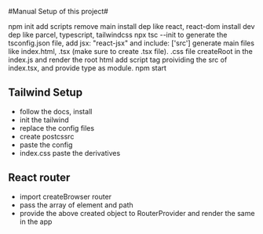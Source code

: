 #Manual Setup of this project#


npm init 
add scripts
remove main
install dep like react, react-dom
install dev dep like parcel, typescript, tailwindcss
npx tsc --init to generate the tsconfig.json file, add jsx: "react-jsx" and include: ['src']
generate main files like index.html, .tsx (make sure to create .tsx file). .css file
createRoot in the index.js and render the root html
add script tag proividing the src of index.tsx, and provide type as module.
npm start


## Tailwind Setup 
- follow the docs, install
- init the tailwind
- replace the config files
- create postcssrc
- paste the config
- index.css paste the derivatives


## React router
- import createBrowser router
- pass the array of element and path
- provide the above created object to RouterProvider and render the same in the app

